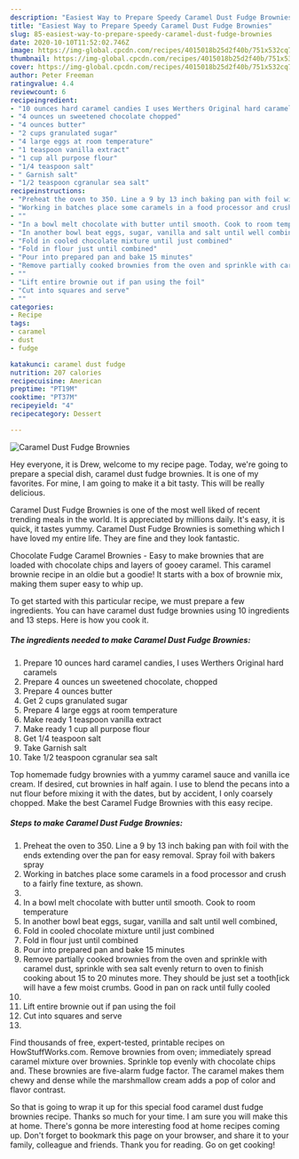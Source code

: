```yaml
---
description: "Easiest Way to Prepare Speedy Caramel Dust Fudge Brownies"
title: "Easiest Way to Prepare Speedy Caramel Dust Fudge Brownies"
slug: 85-easiest-way-to-prepare-speedy-caramel-dust-fudge-brownies
date: 2020-10-10T11:52:02.746Z
image: https://img-global.cpcdn.com/recipes/4015018b25d2f40b/751x532cq70/caramel-dust-fudge-brownies-recipe-main-photo.jpg
thumbnail: https://img-global.cpcdn.com/recipes/4015018b25d2f40b/751x532cq70/caramel-dust-fudge-brownies-recipe-main-photo.jpg
cover: https://img-global.cpcdn.com/recipes/4015018b25d2f40b/751x532cq70/caramel-dust-fudge-brownies-recipe-main-photo.jpg
author: Peter Freeman
ratingvalue: 4.4
reviewcount: 6
recipeingredient:
- "10 ounces hard caramel candies I uses Werthers Original hard caramels"
- "4 ounces un sweetened chocolate chopped"
- "4 ounces butter"
- "2 cups granulated sugar"
- "4 large eggs at room temperature"
- "1 teaspoon vanilla extract"
- "1 cup all purpose flour"
- "1/4 teaspoon salt"
- " Garnish salt"
- "1/2 teaspoon cgranular sea salt"
recipeinstructions:
- "Preheat the oven to 350. Line a 9 by 13 inch baking pan with foil with the ends extending over the pan for easy removal. Spray foil with bakers spray"
- "Working in batches place some caramels in a food processor and crush to a fairly fine texture, as shown."
- ""
- "In a bowl melt chocolate with butter until smooth. Cook to room temperature"
- "In another bowl beat eggs, sugar, vanilla and salt until well combined,"
- "Fold in cooled chocolate mixture until just combined"
- "Fold in flour just until combined"
- "Pour into prepared pan and bake 15 minutes"
- "Remove partially cooked brownies from the oven and sprinkle with caramel dust, sprinkle with sea salt evenly return to oven to finish cooking about 15 to 20 minutes more. They should be just set a tooth[ick will have a few moist crumbs. Good in pan on rack until fully cooled"
- ""
- "Lift entire brownie out if pan using the foil"
- "Cut into squares and serve"
- ""
categories:
- Recipe
tags:
- caramel
- dust
- fudge

katakunci: caramel dust fudge 
nutrition: 207 calories
recipecuisine: American
preptime: "PT19M"
cooktime: "PT37M"
recipeyield: "4"
recipecategory: Dessert

---
```



![Caramel Dust Fudge Brownies](https://img-global.cpcdn.com/recipes/4015018b25d2f40b/751x532cq70/caramel-dust-fudge-brownies-recipe-main-photo.jpg)

Hey everyone, it is Drew, welcome to my recipe page. Today, we're going to prepare a special dish, caramel dust fudge brownies. It is one of my favorites. For mine, I am going to make it a bit tasty. This will be really delicious.

Caramel Dust Fudge Brownies is one of the most well liked of recent trending meals in the world. It is appreciated by millions daily. It's easy, it is quick, it tastes yummy. Caramel Dust Fudge Brownies is something which I have loved my entire life. They are fine and they look fantastic.

Chocolate Fudge Caramel Brownies - Easy to make brownies that are loaded with chocolate chips and layers of gooey caramel. This caramel brownie recipe in an oldie but a goodie! It starts with a box of brownie mix, making them super easy to whip up.


To get started with this particular recipe, we must prepare a few ingredients. You can have caramel dust fudge brownies using 10 ingredients and 13 steps. Here is how you cook it.

<!--inarticleads1-->

##### The ingredients needed to make Caramel Dust Fudge Brownies:

1. Prepare 10 ounces hard caramel candies, I uses Werthers Original hard caramels
1. Prepare 4 ounces un sweetened chocolate, chopped
1. Prepare 4 ounces butter
1. Get 2 cups granulated sugar
1. Prepare 4 large eggs at room temperature
1. Make ready 1 teaspoon vanilla extract
1. Make ready 1 cup all purpose flour
1. Get 1/4 teaspoon salt
1. Take  Garnish salt
1. Take 1/2 teaspoon cgranular sea salt


Top homemade fudgy brownies with a yummy caramel sauce and vanilla ice cream. If desired, cut brownies in half again. I use to blend the pecans into a nut flour before mixing it with the dates, but by accident, I only coarsely chopped. Make the best Caramel Fudge Brownies with this easy recipe. 

<!--inarticleads2-->

##### Steps to make Caramel Dust Fudge Brownies:

1. Preheat the oven to 350. Line a 9 by 13 inch baking pan with foil with the ends extending over the pan for easy removal. Spray foil with bakers spray
1. Working in batches place some caramels in a food processor and crush to a fairly fine texture, as shown.
1. 
1. In a bowl melt chocolate with butter until smooth. Cook to room temperature
1. In another bowl beat eggs, sugar, vanilla and salt until well combined,
1. Fold in cooled chocolate mixture until just combined
1. Fold in flour just until combined
1. Pour into prepared pan and bake 15 minutes
1. Remove partially cooked brownies from the oven and sprinkle with caramel dust, sprinkle with sea salt evenly return to oven to finish cooking about 15 to 20 minutes more. They should be just set a tooth[ick will have a few moist crumbs. Good in pan on rack until fully cooled
1. 
1. Lift entire brownie out if pan using the foil
1. Cut into squares and serve
1. 


Find thousands of free, expert-tested, printable recipes on HowStuffWorks.com. Remove brownies from oven; immediately spread caramel mixture over brownies. Sprinkle top evenly with chocolate chips and. These brownies are five-alarm fudge factor. The caramel makes them chewy and dense while the marshmallow cream adds a pop of color and flavor contrast. 

So that is going to wrap it up for this special food caramel dust fudge brownies recipe. Thanks so much for your time. I am sure you will make this at home. There's gonna be more interesting food at home recipes coming up. Don't forget to bookmark this page on your browser, and share it to your family, colleague and friends. Thank you for reading. Go on get cooking!
